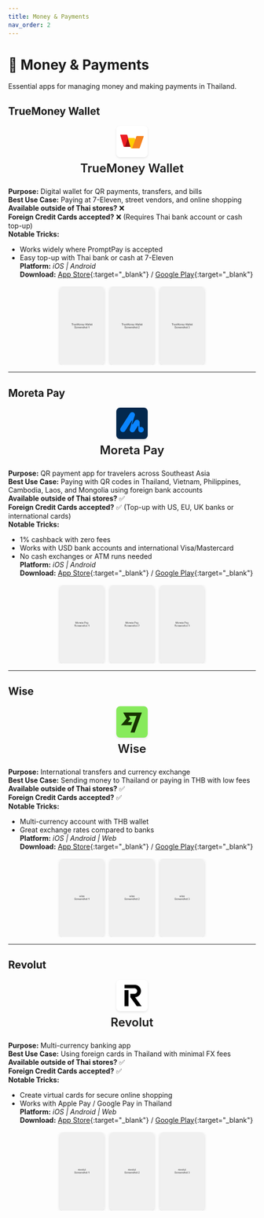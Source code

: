 ```yaml
---
title: Money & Payments
nav_order: 2
---
```


<style>
/* Custom styling for Thailand Essential Apps */

/* Style the app icons - centered above app names */
.app-header {
  text-align: center;
  margin-bottom: 1.5rem;
}

.app-icon {
  display: block;
  margin: 0 auto 0.5rem auto;
  border-radius: 8px;
  box-shadow: 0 2px 4px rgba(0,0,0,0.1);
}

.app-title {
  margin: 0;
  font-size: 1.5rem;
  font-weight: 600;
}

/* Style the app screenshots */
.app-screenshots {
  display: flex;
  justify-content: center;
  gap: 0.75rem;
  margin-top: 1rem;
  flex-wrap: nowrap;
  overflow-x: auto;
}

.app-screenshot {
  width: 90px;
  height: 160px;
  object-fit: cover;
  border-radius: 8px;
  box-shadow: 0 2px 6px rgba(0,0,0,0.15);
  transition: transform 0.2s ease;
  flex-shrink: 0;
}

.app-screenshot:hover {
  transform: scale(1.05);
}
</style>

# 💸 Money & Payments

Essential apps for managing money and making payments in Thailand.

## TrueMoney Wallet

<div class="app-header">
<img src="icons/truemoney-wallet.jpg" alt="TrueMoney icon" width="64" height="64" class="app-icon"/>
<h3 class="app-title">TrueMoney Wallet</h3>
</div>

**Purpose:** Digital wallet for QR payments, transfers, and bills  
**Best Use Case:** Paying at 7-Eleven, street vendors, and online shopping  
**Available outside of Thai stores?** ❌  
**Foreign Credit Cards accepted?** ❌ (Requires Thai bank account or cash top-up)  
**Notable Tricks:**  
- Works widely where PromptPay is accepted  
- Easy top-up with Thai bank or cash at 7-Eleven  
**Platform:** *iOS | Android*  
**Download:** [App Store](https://apps.apple.com/us/app/truemoney-pay-earn-coins/id663885752){:target="_blank"} / [Google Play](https://play.google.com/store/apps/details?id=th.co.truemoney.wallet){:target="_blank"}

<div class="app-screenshots">
<img src="screenshots/truemoney-wallet-1.jpg" alt="TrueMoney Wallet Screenshot 1" class="app-screenshot"/>
<img src="screenshots/truemoney-wallet-2.jpg" alt="TrueMoney Wallet Screenshot 2" class="app-screenshot"/>
<img src="screenshots/truemoney-wallet-3.jpg" alt="TrueMoney Wallet Screenshot 3" class="app-screenshot"/>
</div>

---

## Moreta Pay

<div class="app-header">
<img src="icons/moreta-pay.png" alt="Moreta Pay icon" width="64" height="64" class="app-icon"/>
<h3 class="app-title">Moreta Pay</h3>
</div>

**Purpose:** QR payment app for travelers across Southeast Asia  
**Best Use Case:** Paying with QR codes in Thailand, Vietnam, Philippines, Cambodia, Laos, and Mongolia using foreign bank accounts  
**Available outside of Thai stores?** ✅  
**Foreign Credit Cards accepted?** ✅ (Top-up with US, EU, UK banks or international cards)  
**Notable Tricks:**  
- 1% cashback with zero fees  
- Works with USD bank accounts and international Visa/Mastercard  
- No cash exchanges or ATM runs needed  
**Platform:** *iOS | Android*  
**Download:** [App Store](https://apps.apple.com/us/app/moreta-pay/id6590609636){:target="_blank"} / [Google Play](https://play.google.com/store/apps/details?id=com.moreta.moretamobile){:target="_blank"}

<div class="app-screenshots">
<img src="screenshots/moreta-pay-1.jpg" alt="Moreta Pay Screenshot 1" class="app-screenshot"/>
<img src="screenshots/moreta-pay-2.jpg" alt="Moreta Pay Screenshot 2" class="app-screenshot"/>
<img src="screenshots/moreta-pay-3.jpg" alt="Moreta Pay Screenshot 3" class="app-screenshot"/>
</div>

---

## Wise

<div class="app-header">
<img src="icons/wise.jpg" alt="Wise icon" width="64" height="64" class="app-icon"/>
<h3 class="app-title">Wise</h3>
</div>

**Purpose:** International transfers and currency exchange  
**Best Use Case:** Sending money to Thailand or paying in THB with low fees  
**Available outside of Thai stores?** ✅  
**Foreign Credit Cards accepted?** ✅  
**Notable Tricks:**  
- Multi-currency account with THB wallet  
- Great exchange rates compared to banks  
**Platform:** *iOS | Android | Web*  
**Download:** [App Store](https://apps.apple.com/app/wise/id612261027){:target="_blank"} / [Google Play](https://play.google.com/store/apps/details?id=com.transferwise.android){:target="_blank"}

<div class="app-screenshots">
<img src="screenshots/wise-1.jpg" alt="Wise Screenshot 1" class="app-screenshot"/>
<img src="screenshots/wise-2.jpg" alt="Wise Screenshot 2" class="app-screenshot"/>
<img src="screenshots/wise-3.jpg" alt="Wise Screenshot 3" class="app-screenshot"/>
</div>

---

## Revolut

<div class="app-header">
<img src="icons/revolut.jpg" alt="Revolut icon" width="64" height="64" class="app-icon"/>
<h3 class="app-title">Revolut</h3>
</div>

**Purpose:** Multi-currency banking app  
**Best Use Case:** Using foreign cards in Thailand with minimal FX fees  
**Available outside of Thai stores?** ✅  
**Foreign Credit Cards accepted?** ✅  
**Notable Tricks:**  
- Create virtual cards for secure online shopping  
- Works with Apple Pay / Google Pay in Thailand  
**Platform:** *iOS | Android | Web*  
**Download:** [App Store](https://apps.apple.com/app/revolut/id932493382){:target="_blank"} / [Google Play](https://play.google.com/store/apps/details?id=com.revolut.revolut){:target="_blank"}

<div class="app-screenshots">
<img src="screenshots/revolut-1.jpg" alt="Revolut Screenshot 1" class="app-screenshot"/>
<img src="screenshots/revolut-2.jpg" alt="Revolut Screenshot 2" class="app-screenshot"/>
<img src="screenshots/revolut-3.jpg" alt="Revolut Screenshot 3" class="app-screenshot"/>
</div>
